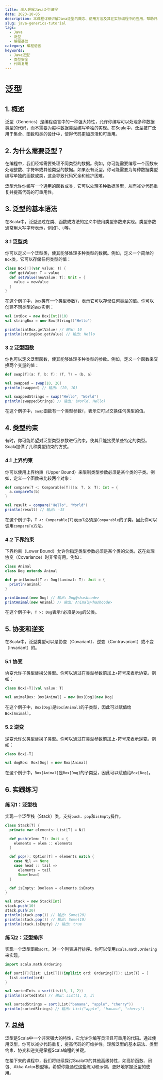 ```yaml
---
title: 深入理解Java泛型编程
date: 2023-10-05
description: 本课程详细讲解Java泛型的概念、使用方法及其在实际编程中的应用，帮助开发者编写更安全、更高效的代码。
slug: java-generics-tutorial
tags:
  - Java
  - 泛型
  - 编程基础
category: 编程语言
keywords:
  - Java泛型
  - 类型安全
  - 代码复用
---
```


# 泛型

## 1. 概述

泛型（Generics）是编程语言中的一种强大特性，允许你编写可以处理多种数据类型的代码，而不需要为每种数据类型编写单独的实现。在Scala中，泛型被广泛用于集合、函数和类的设计中，使得代码更加灵活和可重用。

## 2. 为什么需要泛型？

在编程中，我们经常需要处理不同类型的数据。例如，你可能需要编写一个函数来处理整数、字符串或其他类型的数据。如果没有泛型，你可能需要为每种数据类型编写单独的函数或类，这会导致代码冗余和维护困难。

泛型允许你编写一个通用的函数或类，它可以处理多种数据类型，从而减少代码重复并提高代码的可重用性。

## 3. 泛型的基本语法

在Scala中，泛型通过在类、函数或方法的定义中使用类型参数来实现。类型参数通常用大写字母表示，例如`T`、`U`等。

### 3.1 泛型类

你可以定义一个泛型类，使其能够处理多种类型的数据。例如，定义一个简单的`Box`类，它可以存储任何类型的值：

```scala
class Box[T](var value: T) {
  def getValue: T = value
  def setValue(newValue: T): Unit = {
    value = newValue
  }
}
```

在这个例子中，`Box`类有一个类型参数`T`，表示它可以存储任何类型的值。你可以创建不同类型的`Box`实例：

```scala
val intBox = new Box[Int](10)
val stringBox = new Box[String]("Hello")

println(intBox.getValue) // 输出: 10
println(stringBox.getValue) // 输出: Hello
```

### 3.2 泛型函数

你也可以定义泛型函数，使其能够处理多种类型的参数。例如，定义一个函数来交换两个变量的值：

```scala
def swap[T](a: T, b: T): (T, T) = (b, a)

val swapped = swap(10, 20)
println(swapped) // 输出: (20, 10)

val swappedStrings = swap("Hello", "World")
println(swappedStrings) // 输出: (World, Hello)
```

在这个例子中，`swap`函数有一个类型参数`T`，表示它可以交换任何类型的值。

## 4. 类型约束

有时，你可能希望对泛型类型参数进行约束，使其只能接受某些特定的类型。Scala提供了几种类型约束的方式。

### 4.1 上界约束

你可以使用上界约束（Upper Bound）来限制类型参数必须是某个类的子类。例如，定义一个函数来比较两个对象：

```scala
def compare[T <: Comparable[T]](a: T, b: T): Int = {
  a.compareTo(b)
}

val result = compare("Hello", "World")
println(result) // 输出: -15
```

在这个例子中，`T <: Comparable[T]`表示`T`必须是`Comparable`的子类，因此你可以调用`compareTo`方法。

### 4.2 下界约束

下界约束（Lower Bound）允许你指定类型参数必须是某个类的父类。这在处理协变（Covariance）时非常有用。例如：

```scala
class Animal
class Dog extends Animal

def printAnimal[T >: Dog](animal: T): Unit = {
  println(animal)
}

printAnimal(new Dog) // 输出: Dog@<hashcode>
printAnimal(new Animal) // 输出: Animal@<hashcode>
```

在这个例子中，`T >: Dog`表示`T`必须是`Dog`的父类。

## 5. 协变和逆变

在Scala中，泛型类型可以是协变（Covariant）、逆变（Contravariant）或不变（Invariant）的。

### 5.1 协变

协变允许子类型替换父类型。你可以通过在类型参数前加上`+`符号来表示协变。例如：

```scala
class Box[+T](val value: T)

val animalBox: Box[Animal] = new Box[Dog](new Dog)
```

在这个例子中，`Box[Dog]`是`Box[Animal]`的子类型，因此可以赋值给`Box[Animal]`。

### 5.2 逆变

逆变允许父类型替换子类型。你可以通过在类型参数前加上`-`符号来表示逆变。例如：

```scala
class Box[-T]

val dogBox: Box[Dog] = new Box[Animal]
```

在这个例子中，`Box[Animal]`是`Box[Dog]`的子类型，因此可以赋值给`Box[Dog]`。

## 6. 实践练习

### 练习1：泛型栈

实现一个泛型栈（Stack）类，支持`push`、`pop`和`isEmpty`操作。

```scala
class Stack[T] {
  private var elements: List[T] = Nil

  def push(elem: T): Unit = {
    elements = elem :: elements
  }

  def pop(): Option[T] = elements match {
    case Nil => None
    case head :: tail =>
      elements = tail
      Some(head)
  }

  def isEmpty: Boolean = elements.isEmpty
}

val stack = new Stack[Int]
stack.push(10)
stack.push(20)
println(stack.pop()) // 输出: Some(20)
println(stack.pop()) // 输出: Some(10)
println(stack.isEmpty) // 输出: true
```

### 练习2：泛型排序

实现一个泛型函数`sort`，对一个列表进行排序。你可以使用`scala.math.Ordering`来实现。

```scala
import scala.math.Ordering

def sort[T](list: List[T])(implicit ord: Ordering[T]): List[T] = {
  list.sorted(ord)
}

val sortedInts = sort(List(3, 1, 2))
println(sortedInts) // 输出: List(1, 2, 3)

val sortedStrings = sort(List("banana", "apple", "cherry"))
println(sortedStrings) // 输出: List("apple", "banana", "cherry")
```

## 7. 总结

泛型是Scala中一个非常强大的特性，它允许你编写灵活且可重用的代码。通过使用泛型，你可以减少代码重复，提高代码的可维护性。理解泛型的基本语法、类型约束、协变和逆变是掌握Scala编程的关键。

在接下来的课程中，我们将继续探讨Scala中的其他高级特性，如高阶函数、闭包、Akka Actor模型等。希望你能通过这些练习和示例，更好地掌握泛型的使用。